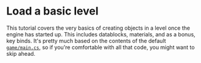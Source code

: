 # Load a basic level

This tutorial covers the very basics of creating objects in a level once the engine has started up.
This includes datablocks, materials, and as a bonus, key binds.
It's pretty much based on the contents of the default [`game/main.cs`][main.cs], so if you're comfortable with all that code, you might want to skip ahead.

 [main.cs]: ../../game/main.cs


